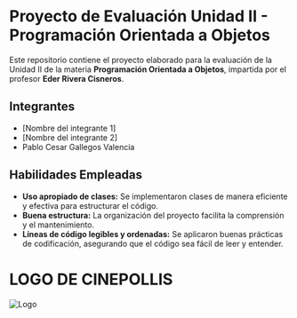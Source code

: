 # Proyecto de Evaluación Unidad II - Programación Orientada a Objetos

Este repositorio contiene el proyecto elaborado para la evaluación de la Unidad II de la materia **Programación Orientada a Objetos**, impartida por el profesor **Eder Rivera Cisneros**.

## Integrantes

- [Nombre del integrante 1]
- [Nombre del integrante 2]
- Pablo Cesar Gallegos Valencia


## Habilidades Empleadas

- **Uso apropiado de clases:** Se implementaron clases de manera eficiente y efectiva para estructurar el código.
- **Buena estructura:** La organización del proyecto facilita la comprensión y el mantenimiento.
- **Líneas de código legibles y ordenadas:** Se aplicaron buenas prácticas de codificación, asegurando que el código sea fácil de leer y entender.

# LOGO DE CINEPOLLIS

![Logo](https://github.com/user-attachments/assets/b8c77dae-74b4-425f-94c7-2446a854229c)
